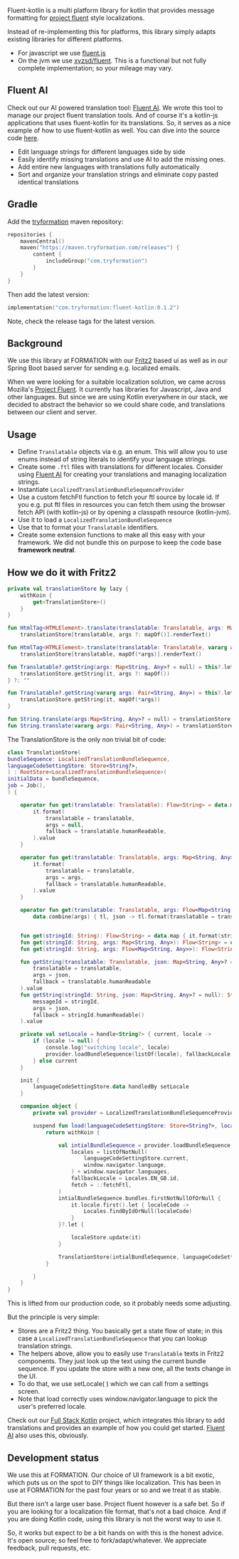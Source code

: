 Fluent-kotlin is a multi platform library for kotlin that provides message formatting for [project fluent](https://projectfluent.org/fluent/guide/) style localizations.

Instead of re-implementing this for platforms, this library simply adapts existing libraries for different platforms.

- For javascript we use [fluent.js](https://github.com/projectfluent/fluent.js/)
- On the jvm we use [xyzsd/fluent](https://github.com/xyzsd/fluent). This is a functional but not fully complete implementation; so your mileage may vary.

## Fluent AI

Check out our AI powered translation tool: [Fluent AI](https://fluent-ai.jillesvangurp.com). We wrote this tool to manage our project fluent translation tools. And of course it's a kotlin-js applications that uses fluent-kotlin for its translations. So, it serves as a nice example of how to use fluent-kotlin as well. You can dive into the source code [here](https://github.com/jillesvangurp/fluent-ai).

- Edit language strings for different languages side by side
- Easily identify missing translations and use AI to add the missing ones.
- Add entire new languages with translations fully automatically
- Sort and organize your translation strings and eliminate copy pasted identical translations

## Gradle

Add the [tryformation](https://tryformation.com) maven repository:

```kotlin
repositories {
    mavenCentral()
    maven("https://maven.tryformation.com/releases") {
        content {
            includeGroup("com.tryformation")
        }
    }
}
```

Then add the latest version:

```kotlin
implementation("com.tryformation:fluent-kotlin:0.1.2")
```

Note, check the release tags for the latest version.


## Background

We use this library at FORMATION with our [Fritz2](https://www.fritz2.dev/) based ui as well as in our Spring Boot based server for sending e.g. localized emails. 

When we were looking for a suitable localization solution, we came across Mozilla's [Project Fluent](https://projectfluent.org/). It currently has libraries for Javascript, Java and other languages. But since we are using Kotlin everywhere in our stack, we decided to abstract the behavior so we could share code, and translations between our client and server.

## Usage

- Define `Translatable` objects via e.g. an enum. This will allow you to use enums instead of string literals to identify your language strings.
- Create some `.ftl` files with translations for different locales. Consider using [Fluent AI](https://fluent-ai.jillesvangurp.com) for creating your translations and managing localization strings.
- Instantiate `LocalizedTranslationBundleSequenceProvider`
- Use a custom fetchFtl function to fetch your ftl source by locale id. If you e.g. put ftl files in resources you can fetch them using the browser fetch API (with kotlin-js) or by opening a classpath resource (kotlin-jvm).
- Use it to load a `LocalizedTranslationBundleSequence`
- Use that to format your `Translatable` identifiers.
- Create some extension functions to make all this easy with your framework. We did not bundle this on purpose to keep the code base **framework neutral**.

## How we do it with Fritz2

```kotlin
private val translationStore by lazy {
    withKoin {
        get<TranslationStore>()
    }
}

fun HtmlTag<HTMLElement>.translate(translatable: Translatable, args: Map<String, Any>? = null) =
    translationStore[translatable, args ?: mapOf()].renderText()

fun HtmlTag<HTMLElement>.translate(translatable: Translatable, vararg args: Pair<String, Any>) =
    translationStore[translatable, mapOf(*args)].renderText()

fun Translatable?.getString(args: Map<String, Any>? = null) = this?.let {
    translationStore.getString(it, args ?: mapOf())
} ?: ""

fun Translatable?.getString(vararg args: Pair<String, Any>) = this?.let {
    translationStore.getString(it, mapOf(*args))
}

fun String.translate(args:Map<String, Any>? = null) = translationStore.getString(this,args)
fun String.translate(vararg args: Pair<String, Any>) = translationStore.getString(this,mapOf(*args))

```

The TranslationStore is the only non trivial bit of code:

```kotlin
class TranslationStore(
bundleSequence: LocalizedTranslationBundleSequence,
languageCodeSettingStore: Store<String?>,
) : RootStore<LocalizedTranslationBundleSequence>(
initialData = bundleSequence,
job = Job(),
) {

    operator fun get(translatable: Translatable): Flow<String> = data.map {
        it.format(
            translatable = translatable,
            args = null,
            fallback = translatable.humanReadable,
        ).value
    }

    operator fun get(translatable: Translatable, args: Map<String, Any>): Flow<String> = data.map {
        it.format(
            translatable = translatable,
            args = args,
            fallback = translatable.humanReadable,
        ).value
    }

    operator fun get(translatable: Translatable, args: Flow<Map<String, Any>>): Flow<String> =
        data.combine(args) { tl, json -> tl.format(translatable = translatable, args = json, fallback = translatable.humanReadable).value }


    fun get(stringId: String): Flow<String> = data.map { it.format(stringId, null).value }
    fun get(stringId: String, args: Map<String, Any>): Flow<String> = data.map { it.format(stringId, args).value }
    fun get(stringId: String, args: Flow<Map<String, Any>>): Flow<String> = data.combine(args) { tl, json -> tl.format(stringId, json).value }

    fun getString(translatable: Translatable, json: Map<String, Any>? = null): String = current.format(
        translatable = translatable,
        args = json,
        fallback = translatable.humanReadable
    ).value
    fun getString(stringId: String, json: Map<String, Any>? = null): String = current.format(
        messageId = stringId,
        args = json,
        fallback = stringId.humanReadable()
    ).value

    private val setLocale = handle<String?> { current, locale ->
        if (locale != null) {
            console.log("switching locale", locale)
            provider.loadBundleSequence(listOf(locale), fallbackLocale = Locales.EN_GB.id, ::fetchFtl)
        } else current
    }

    init {
        languageCodeSettingStore.data handledBy setLocale
    }

    companion object {
        private val provider = LocalizedTranslationBundleSequenceProvider()

        suspend fun load(languageCodeSettingStore: Store<String?>, localeStore: Store<Locale>): TranslationStore {
            return withKoin {

                val intialBundleSequence = provider.loadBundleSequence(
                    locales = listOfNotNull(
                        languageCodeSettingStore.current,
                        window.navigator.language,
                    ) + window.navigator.languages,
                    fallbackLocale = Locales.EN_GB.id,
                    fetch = ::fetchFtl,
                )
                intialBundleSequence.bundles.firstNotNullOfOrNull {
                    it.locale.first().let { localeCode ->
                        Locales.findByIdOrNull(localeCode)
                    }
                }?.let {

                    localeStore.update(it)
                }

                TranslationStore(intialBundleSequence, languageCodeSettingStore)
            }

        }
    }
}
```
This is lifted from our production code, so it probably needs some adjusting.

But the principle is very simple:

- Stores are a Fritz2 thing. You basically get a state flow of state; in this case a `LocalizedTranslationBundleSequence` that you can lookup translation strings.
- The helpers above, allow you to easily use `Translatable` texts in Fritz2 components. They just look up the text using the current bundle sequence. If you update the store with a new one, all the texts change in the UI.
- To do that, we use setLocale( ) which we can call from a settings screen.
- Note that load correctly uses window.navigator.language to pick the user's preferred locale.

Check out our [Full Stack Kotlin](https://github.com/formation-res/kt-fullstack-demo) project, which integrates this library to add translations and provides an example of how you could get started. [Fluent AI](https://fluent-ai.jillesvangurp.com) also uses this, obviously.

## Development status

We use this at FORMATION. Our choice of UI framework is a bit exotic, which puts us on the spot to DIY things like localization. This has been in use at FORMATION for the past four years or so and we treat it as stable. 

But there isn't a large user base. Project fluent however is a safe bet. So if you are looking for a localization file format, that's not a bad choice. And if you are doing Kotlin code, using this library is not the worst way to use it.

So, it works but expect to be a bit hands on with this is the honest advice. It's open source; so feel free to fork/adapt/whatever. We appreciate feedback, pull requests, etc.




